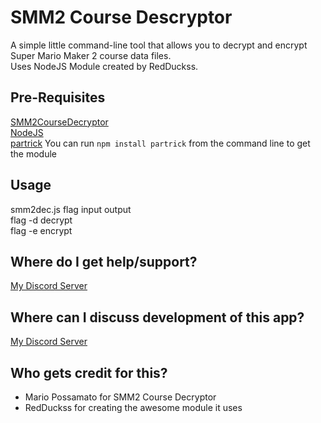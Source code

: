# SMM2 Course Descryptor
A simple little command-line tool that allows you to decrypt and encrypt Super Mario Maker 2 course data files.  
Uses NodeJS Module created by RedDuckss.

## Pre-Requisites
[SMM2CourseDecryptor](https://github.com/MarioPossamato/SMM2CourseDecryptor/archive/master.zip)  
[NodeJS](nodejs.org/)  
[partrick](https://github.com/RedDuckss/partrick) You can run `npm install partrick` from the command line to get the module

## Usage
smm2dec.js flag input output  
flag -d decrypt  
flag -e encrypt

## Where do I get help/support?
[My Discord Server](https://discord.gg/8wx8uQF)

## Where can I discuss development of this app?
[My Discord Server](https://discord.gg/8wx8uQF)

## Who gets credit for this?
- Mario Possamato for SMM2 Course Decryptor
- RedDuckss for creating the awesome module it uses
